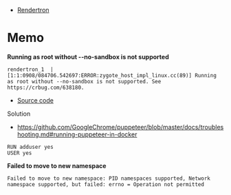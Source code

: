 - [Rendertron](https://github.com/GoogleChrome/rendertron)

# Memo

**Running as root without --no-sandbox is not supported**

```
rendertron_1  | [1:1:0908/084706.542697:ERROR:zygote_host_impl_linux.cc(89)] Running as root without --no-sandbox is not supported. See https://crbug.com/638180.
```

- [Source code](https://github.com/GoogleChrome/rendertron/blob/05b8469093b565d370422a567a8e77ccdf3ac777/src/rendertron.ts#L31)

Solution

- https://github.com/GoogleChrome/puppeteer/blob/master/docs/troubleshooting.md#running-puppeteer-in-docker

```
RUN adduser yes
USER yes
```

**Failed to move to new namespace**

```
Failed to move to new namespace: PID namespaces supported, Network namespace supported, but failed: errno = Operation not permitted
```
